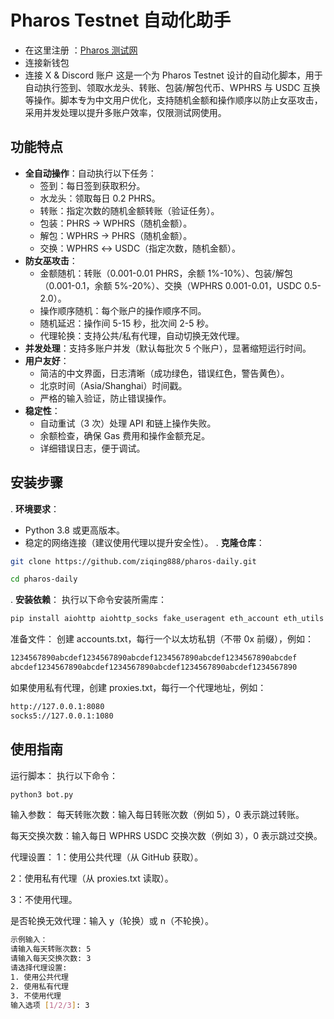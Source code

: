 # Pharos Testnet 自动化助手
- 在这里注册 ：[Pharos 测试网](https://testnet.pharosnetwork.xyz/experience?inviteCode=LnPOHG7p5WOShFyR)
- 连接新钱包
- 连接 X & Discord 账户
这是一个为 Pharos Testnet 设计的自动化脚本，用于自动执行签到、领取水龙头、转账、包装/解包代币、WPHRS 与 USDC 互换等操作。脚本专为中文用户优化，支持随机金额和操作顺序以防止女巫攻击，采用并发处理以提升多账户效率，仅限测试网使用。

## 功能特点

- **全自动操作**：自动执行以下任务：
  - 签到：每日签到获取积分。
  - 水龙头：领取每日 0.2 PHRS。
  - 转账：指定次数的随机金额转账（验证任务）。
  - 包装：PHRS → WPHRS（随机金额）。
  - 解包：WPHRS → PHRS（随机金额）。
  - 交换：WPHRS ↔ USDC（指定次数，随机金额）。
- **防女巫攻击**：
  - 金额随机：转账（0.001-0.01 PHRS，余额 1%-10%）、包装/解包（0.001-0.1，余额 5%-20%）、交换（WPHRS 0.001-0.01，USDC 0.5-2.0）。
  - 操作顺序随机：每个账户的操作顺序不同。
  - 随机延迟：操作间 5-15 秒，批次间 2-5 秒。
  - 代理轮换：支持公共/私有代理，自动切换无效代理。
- **并发处理**：支持多账户并发（默认每批次 5 个账户），显著缩短运行时间。
- **用户友好**：
  - 简洁的中文界面，日志清晰（成功绿色，错误红色，警告黄色）。
  - 北京时间（Asia/Shanghai）时间戳。
  - 严格的输入验证，防止错误操作。
- **稳定性**：
  - 自动重试（3 次）处理 API 和链上操作失败。
  - 余额检查，确保 Gas 费用和操作金额充足。
  - 详细错误日志，便于调试。

## 安装步骤

. **环境要求**：
   - Python 3.8 或更高版本。
   - 稳定的网络连接（建议使用代理以提升安全性）。
. **克隆仓库**：
```bash
git clone https://github.com/ziqing888/pharos-daily.git
```
```bash
cd pharos-daily
```
. **安装依赖**：
   执行以下命令安装所需库：
   ```bash
   pip install aiohttp aiohttp_socks fake_useragent eth_account eth_utils eth_abi web3 colorama
   ```
   准备文件：
创建 accounts.txt，每行一个以太坊私钥（不带 0x 前缀），例如：
```bash
1234567890abcdef1234567890abcdef1234567890abcdef1234567890abcdef
abcdef1234567890abcdef1234567890abcdef1234567890abcdef1234567890
```
如果使用私有代理，创建 proxies.txt，每行一个代理地址，例如：
```bash
http://127.0.0.1:8080
socks5://127.0.0.1:1080
```
## 使用指南
运行脚本：
执行以下命令：
```bash
python3 bot.py
```
输入参数：
每天转账次数：输入每日转账次数（例如 5），0 表示跳过转账。

每天交换次数：输入每日 WPHRS  USDC 交换次数（例如 3），0 表示跳过交换。

代理设置：
1：使用公共代理（从 GitHub 获取）。

2：使用私有代理（从 proxies.txt 读取）。

3：不使用代理。

是否轮换无效代理：输入 y（轮换）或 n（不轮换）。
```bash
示例输入：
请输入每天转账次数: 5
请输入每天交换次数: 3
请选择代理设置:
1. 使用公共代理
2. 使用私有代理
3. 不使用代理
输入选项 [1/2/3]: 3
```


